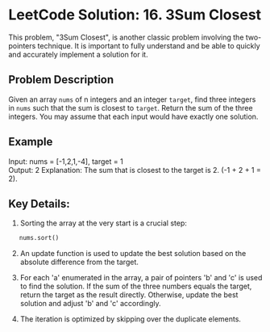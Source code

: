 # LeetCode Solution: 16. 3Sum Closest

This problem, "3Sum Closest", is another classic problem involving the two-pointers technique. It is important to fully understand and be able to quickly and accurately implement a solution for it.

## Problem Description

Given an array `nums` of n integers and an integer `target`, find three integers in `nums` such that the sum is closest to `target`. Return the sum of the three integers. You may assume that each input would have exactly one solution.

## Example

Input: nums = [-1,2,1,-4], target = 1<br/>
Output: 2
Explanation: The sum that is closest to the target is 2. (-1 + 2 + 1 = 2).

## Key Details:
1. Sorting the array at the very start is a crucial step:
```python
   nums.sort()
```
2. An update function is used to update the best solution based on the absolute difference from the target.

3.  For each 'a' enumerated in the array, a pair of pointers 'b' and 'c' is used to find the solution. If the sum of the three numbers equals the target, return the target as the result directly. Otherwise, update the best solution and adjust 'b' and 'c' accordingly.

4. The iteration is optimized by skipping over the duplicate elements.